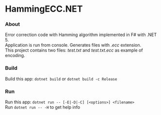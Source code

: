# HammingECC.NET
### About
Error correction code with Hamming algorithm implemented in F# with .NET 5.  
Application is run from console. Generates files with _.ecc_ extension.  
This project contains two files: _test.txt_ and _test.txt.ecc_ as example of encoding.

### Build
Build this app: `dotnet build` or `dotnet build -c Release`

### Run
Run this app: `dotnet run -- [-E|-D|-C] [<options>] <filename>`  
Run `dotnet run -- -H` to get help info 




